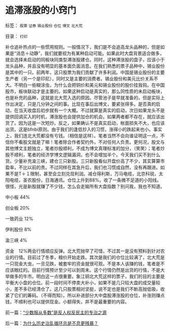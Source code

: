 # 追滞涨股的小窍门

标签： `股票` `证券` `锡业股份` `仓位` `博文` `北大荒` 

目录： `打印`

补仓追补热点的一些惯用规则。一般情况下，我们是不会追高龙头品种的，但是如果是“消息＋动静”，我们就要视为有某种启动可能。如果此时大盘背景适合做多，就会选择未启动的同板块同类型滞涨股建仓。同时，这种滞涨股的盘子，应该小于龙头品种，并且没有明显的基本面负面消息。在我们熟悉的票子品种中，锡业股份是其中的一只。前两年，这只股票为我们贡献了许多利润。中国是锡业股份的主要生产者（另一个是印尼），同时又是主要的消费者。锡业股份和美元比价关系不大。不明白一些糊涂虫，为什么会把铜价和美元和锡业股份的股价挂我钩。在中国股市，板块联动才是主要的。如果这种启动是真实的，那么同性质的未启动板块，也是补充的品种，这就是北大荒入选的原因。尽管池子是早就准备的，但是实际上作出决定，只是几分钟之间的事。比现在事后出博文，要紧张得多。是否真的启动，在当天收盘后初步就有一个大概。不过就算是真实的启动，次日如果龙头不是提供回调买入的时机，滞涨股也会提供加仓的机会。如果两者都不存在，就应该出货了。因为这是一次短炒。反之，如果确认不是真实启动，帐面损失不大，也应该出货。这是bfnbi原则。由于我们的逢低抄入的习惯，涨得小的跌起来也小。事实上，我们连北大荒都没有亏钱。（相信是这样）。笔者当然不会向谁证明这一点，不信你不看股文就是了嘛！笔者除合作者契约外，不对任何人负责。更何况，股文与其他博文主题独立，笔者炒股顺利，不成为博文真理标准的加分，（笑笑）；笔者炒股不顺利，笔者的经济学博文逻辑漏洞，也不会增加半个。今天我们买不到什么货。少量补充渝三峡，建仓三只新股。三只新股看似开盘价高了不少，其实算算市盈率，不比以前的贵。不过同样在其急升后，我们也习惯成自然，没有再跟进。如果不是T＋１限制，甚至会立刻兑现利润。减仓得利斯，万马电缆，北京科锐，太阳电缆，圣农股份，日海通讯。仓位上升到88%。收了一条微不足道的小阳线。很怪，光是新股就赚了不少钱，怎么会走输所有大盘指数？别问我，我也不知道。

中小板 44%

创业板 20%

一致药业 12%

伊利股份 8%

渝三峡 4%

资金　12%两会行情顺应反弹。北大荒抛早了可惜，不过其一是没有预料到针对农业的行情。目前过了冬季，粮价开始走跌。其次是我们的仓位比较满了，北大荒是一只现金大虫，一旦见跌，被套牢的资金就很可观。不是本人该赚的钱，笔者是不应该眼红的。目前行情预计至少可以到周未。这个行情仍然是出货的行情，不是大举做多的牛市。明白这一点很重要。象江铜北大荒这样的票子，我们的目的主要是平衡大小盘的仓位。前一段时间不停卖大补小，如果不是几只较大盘的成交量较小，差不多已经清仓了。这几只股票相对坚挺，说不定也是我们不断高抛低吸，收紧了它们的筹码。（不得而知）。所以补进部分大中盘股滞涨股的仓位，补涨则赚点钱，不顺利也可以提供现金。小额得失，并不是最重要的内容。

前一篇：[“少数服从多数”是反人权反民主的专治之源](../../../2010/3/3/“少数服从多数”是反人权反民主的专治之源.md)

后一篇：[为什么历史治乱循环总是不息更残暴？](../../../2010/3/3/为什么历史治乱循环总是不息更残暴？.md)